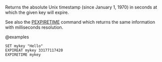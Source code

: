 Returns the absolute Unix timestamp (since January 1, 1970) in seconds at which the given key will expire.

See also the [PEXPIRETIME](/commands/pexpiretime) command which returns the same information with milliseconds resolution.

@examples

```cli
SET mykey "Hello"
EXPIREAT mykey 33177117420
EXPIRETIME mykey
```

